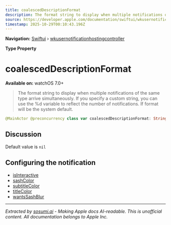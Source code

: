 ```yaml
---
title: coalescedDescriptionFormat
description: The format string to display when multiple notifications of the same type arrive simultaneously. If you specify a custom string, you can use the %d variable to reflect the number of notifications. If  format will be the system default.
source: https://developer.apple.com/documentation/swiftui/wkusernotificationhostingcontroller/coalesceddescriptionformat
timestamp: 2025-10-29T00:10:43.196Z
---
```


**Navigation:** [Swiftui](/documentation/swiftui) › [wkusernotificationhostingcontroller](/documentation/swiftui/wkusernotificationhostingcontroller)

**Type Property**

# coalescedDescriptionFormat

**Available on:** watchOS 7.0+

> The format string to display when multiple notifications of the same type arrive simultaneously. If you specify a custom string, you can use the %d variable to reflect the number of notifications. If  format will be the system default.

```swift
@MainActor @preconcurrency class var coalescedDescriptionFormat: String? { get }
```

## Discussion

Default value is `nil`

## Configuring the notification

- [isInteractive](/documentation/swiftui/wkusernotificationhostingcontroller/isinteractive)
- [sashColor](/documentation/swiftui/wkusernotificationhostingcontroller/sashcolor)
- [subtitleColor](/documentation/swiftui/wkusernotificationhostingcontroller/subtitlecolor)
- [titleColor](/documentation/swiftui/wkusernotificationhostingcontroller/titlecolor)
- [wantsSashBlur](/documentation/swiftui/wkusernotificationhostingcontroller/wantssashblur)

---

*Extracted by [sosumi.ai](https://sosumi.ai) - Making Apple docs AI-readable.*
*This is unofficial content. All documentation belongs to Apple Inc.*
